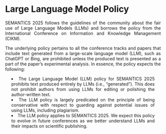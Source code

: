 <h1>Large Language Model Policy</h1>
<p style="text-align: justify;">SEMANTICS 2025 follows the guidelines of the community about the fair use of Large Language Models (LLMs) and borrows the policy from the International Conference on Information and Knowledge Management (CIKM). </p>
    <p  style="text-align: justify;">The underlying policy pertains to all the conference tracks and papers that include text generated from a large-scale language model (LLM), such as ChatGPT or Bing, are prohibited unless the produced text is presented as a part of the paper’s experimental analysis. In essence, the policy expects the following:
    </p>
<div style="padding-left: 20px; padding-right: 20px;">
    <ui>
        <li style="text-align: justify;">The Large Language Model (LLM) policy for SEMANTICS 2025 prohibits text produced entirely by LLMs (i.e., “generated”). This does not prohibit authors from using LLMs for editing or polishing the author-written text.
        </li>
        <li style="text-align: justify;">The LLM policy is largely predicated on the principle of being conservative with respect to guarding against potential issues of using LLMs, including plagiarism.
        </li>
        <li style="text-align: justify;">The LLM policy applies to SEMANTICS 2025. We expect this policy to evolve in future conferences as we better understand LLMs and their impacts on scientific publishing.</li>
    </ui>
</div>